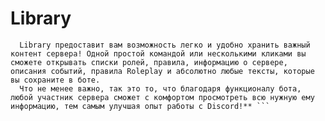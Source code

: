 # Library
  ``` **Данный бот представляет собой хранилище данных с различной полезной информацией на конкретном сервере. Бот написан на python с использованием библиотеки disnake.
    Library предоставит вам возможность легко и удобно хранить важный контент сервера! Одной простой командой или несколькими кликами вы сможете открывать списки ролей, правила, информацию о сервере, описания событий, правила Roleplay и абсолютно любые тексты, которые вы сохраните в боте.
    Что не менее важно, так это то, что благодаря функционалу бота, любой участник сервера сможет с комфортом просмотреть всю нужную ему информацию, тем самым улучшая опыт работы с Discord!** ```